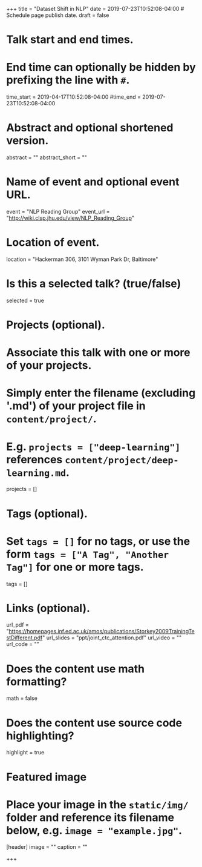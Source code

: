 +++
title = "Dataset Shift in NLP"
date = 2019-07-23T10:52:08-04:00  # Schedule page publish date.
draft = false

# Talk start and end times.
#   End time can optionally be hidden by prefixing the line with `#`.
time_start = 2019-04-17T10:52:08-04:00
#time_end = 2019-07-23T10:52:08-04:00

# Abstract and optional shortened version.
abstract = ""
abstract_short = ""

# Name of event and optional event URL.
event = "NLP Reading Group"
event_url = "http://wiki.clsp.jhu.edu/view/NLP_Reading_Group"

# Location of event.
location = "Hackerman 306, 3101 Wyman Park Dr, Baltimore"

# Is this a selected talk? (true/false)
selected = true

# Projects (optional).
#   Associate this talk with one or more of your projects.
#   Simply enter the filename (excluding '.md') of your project file in `content/project/`.
#   E.g. `projects = ["deep-learning"]` references `content/project/deep-learning.md`.
projects = []

# Tags (optional).
#   Set `tags = []` for no tags, or use the form `tags = ["A Tag", "Another Tag"]` for one or more tags.
tags = []

# Links (optional).
url_pdf = "https://homepages.inf.ed.ac.uk/amos/publications/Storkey2009TrainingTestDifferent.pdf"
url_slides = "ppt/joint_ctc_attention.pdf"
url_video = ""
url_code = ""

# Does the content use math formatting?
math = false

# Does the content use source code highlighting?
highlight = true

# Featured image
# Place your image in the `static/img/` folder and reference its filename below, e.g. `image = "example.jpg"`.
[header]
image = ""
caption = ""

+++
